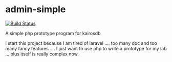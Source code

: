 # admin-simple

[![Build Status](https://travis-ci.org/cit-lab/admin-simple.svg?branch=master)](https://travis-ci.org/cit-lab/admin-simple)

A simple php prototype program for kairosdb

I start this project because I am tired of laravel .... too many doc and too many
fancy features .... I just want to use php to write a prototype for my lab ...  plus 
itself is really complex now.